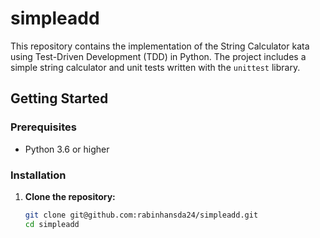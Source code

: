 # simpleadd
This repository contains the implementation of the String Calculator kata using Test-Driven Development (TDD) in Python. The project includes a simple string calculator and unit tests written with the `unittest` library.

## Getting Started

### Prerequisites

- Python 3.6 or higher

### Installation

1. **Clone the repository:**
   ```bash
   git clone git@github.com:rabinhansda24/simpleadd.git
   cd simpleadd